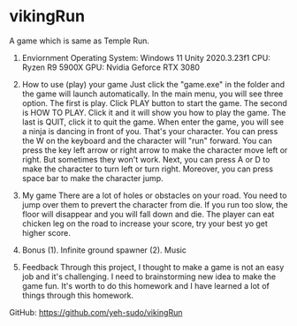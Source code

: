 # vikingRun
A game which is same as Temple Run.

1. Enviornment
Operating System: Windows 11
Unity 2020.3.23f1
CPU: Ryzen R9 5900X
GPU: Nvidia Geforce RTX 3080

2. How to use (play) your game
Just click the "game.exe" in the folder and the game will launch automatically.
In the main menu, you will see three option. The first is play. Click PLAY button to start the game. The second is HOW TO PLAY. Click it and it will show you how to play the game. The last is QUIT, click it to quit the game.
When enter the game, you will see a ninja is dancing in front of you. That's your character. You can press the W on the keyboard and the character will "run" forward. You can press the key left arrow or right arrow to make the character move left or right. But sometimes they won't work. Next, you can press A or D to make the character to turn left or turn right. Moreover, you can press space bar to make the character jump.

3. My game
There are a lot of holes or obstacles on your road. You need to jump over them to prevert the character from die. If you run too slow, the floor will disappear and you will fall down and die. The player can eat chicken leg on the road to increase your score, try your best yo get higher score.

4. Bonus
(1). Infinite ground spawner
(2). Music

5. Feedback
Through this project, I thought to make a game is not an easy job and it's challenging. I need to brainstorming new idea to make the game fun. It's worth to do this homework and I have learned a lot of things through this homework.

GitHub: https://github.com/yeh-sudo/vikingRun
